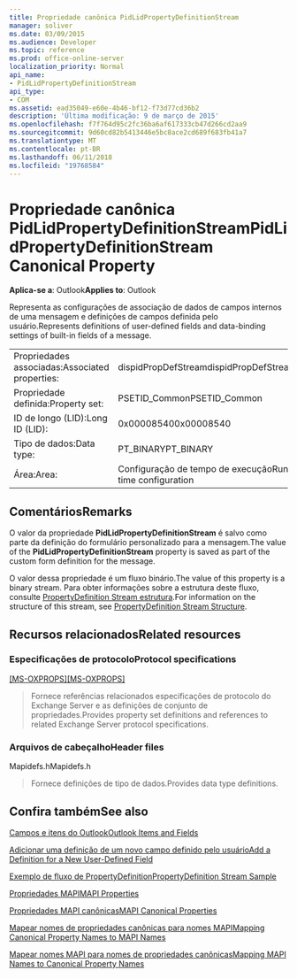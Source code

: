 ```yaml
---
title: Propriedade canônica PidLidPropertyDefinitionStream
manager: soliver
ms.date: 03/09/2015
ms.audience: Developer
ms.topic: reference
ms.prod: office-online-server
localization_priority: Normal
api_name:
- PidLidPropertyDefinitionStream
api_type:
- COM
ms.assetid: ead35049-e60e-4b46-bf12-f73d77cd36b2
description: 'Última modificação: 9 de março de 2015'
ms.openlocfilehash: f7f764d95c2fc36ba6af617333cb47d266cd2aa9
ms.sourcegitcommit: 9d60cd82b5413446e5bc8ace2cd689f683fb41a7
ms.translationtype: MT
ms.contentlocale: pt-BR
ms.lasthandoff: 06/11/2018
ms.locfileid: "19768584"
---
```

# <a name="pidlidpropertydefinitionstream-canonical-property"></a><span data-ttu-id="53ee0-103">Propriedade canônica PidLidPropertyDefinitionStream</span><span class="sxs-lookup"><span data-stu-id="53ee0-103">PidLidPropertyDefinitionStream Canonical Property</span></span>

  
  
<span data-ttu-id="53ee0-104">**Aplica-se a**: Outlook</span><span class="sxs-lookup"><span data-stu-id="53ee0-104">**Applies to**: Outlook</span></span> 
  
<span data-ttu-id="53ee0-105">Representa as configurações de associação de dados de campos internos de uma mensagem e definições de campos definida pelo usuário.</span><span class="sxs-lookup"><span data-stu-id="53ee0-105">Represents definitions of user-defined fields and data-binding settings of built-in fields of a message.</span></span>
  
|||
|:-----|:-----|
|<span data-ttu-id="53ee0-106">Propriedades associadas:</span><span class="sxs-lookup"><span data-stu-id="53ee0-106">Associated properties:</span></span>  <br/> |<span data-ttu-id="53ee0-107">dispidPropDefStream</span><span class="sxs-lookup"><span data-stu-id="53ee0-107">dispidPropDefStream</span></span>  <br/> |
|<span data-ttu-id="53ee0-108">Propriedade definida:</span><span class="sxs-lookup"><span data-stu-id="53ee0-108">Property set:</span></span>  <br/> |<span data-ttu-id="53ee0-109">PSETID_Common</span><span class="sxs-lookup"><span data-stu-id="53ee0-109">PSETID_Common</span></span>  <br/> |
|<span data-ttu-id="53ee0-110">ID de longo (LID):</span><span class="sxs-lookup"><span data-stu-id="53ee0-110">Long ID (LID):</span></span>  <br/> |<span data-ttu-id="53ee0-111">0x00008540</span><span class="sxs-lookup"><span data-stu-id="53ee0-111">0x00008540</span></span>  <br/> |
|<span data-ttu-id="53ee0-112">Tipo de dados:</span><span class="sxs-lookup"><span data-stu-id="53ee0-112">Data type:</span></span>  <br/> |<span data-ttu-id="53ee0-113">PT_BINARY</span><span class="sxs-lookup"><span data-stu-id="53ee0-113">PT_BINARY</span></span>  <br/> |
|<span data-ttu-id="53ee0-114">Área:</span><span class="sxs-lookup"><span data-stu-id="53ee0-114">Area:</span></span>  <br/> |<span data-ttu-id="53ee0-115">Configuração de tempo de execução</span><span class="sxs-lookup"><span data-stu-id="53ee0-115">Run-time configuration</span></span>  <br/> |
   
## <a name="remarks"></a><span data-ttu-id="53ee0-116">Comentários</span><span class="sxs-lookup"><span data-stu-id="53ee0-116">Remarks</span></span>

<span data-ttu-id="53ee0-117">O valor da propriedade **PidLidPropertyDefinitionStream** é salvo como parte da definição do formulário personalizado para a mensagem.</span><span class="sxs-lookup"><span data-stu-id="53ee0-117">The value of the **PidLidPropertyDefinitionStream** property is saved as part of the custom form definition for the message.</span></span> 
  
<span data-ttu-id="53ee0-118">O valor dessa propriedade é um fluxo binário.</span><span class="sxs-lookup"><span data-stu-id="53ee0-118">The value of this property is a binary stream.</span></span> <span data-ttu-id="53ee0-119">Para obter informações sobre a estrutura deste fluxo, consulte [PropertyDefinition Stream estrutura](propertydefinition-stream-structure.md).</span><span class="sxs-lookup"><span data-stu-id="53ee0-119">For information on the structure of this stream, see [PropertyDefinition Stream Structure](propertydefinition-stream-structure.md).</span></span> 
  
## <a name="related-resources"></a><span data-ttu-id="53ee0-120">Recursos relacionados</span><span class="sxs-lookup"><span data-stu-id="53ee0-120">Related resources</span></span>

### <a name="protocol-specifications"></a><span data-ttu-id="53ee0-121">Especificações de protocolo</span><span class="sxs-lookup"><span data-stu-id="53ee0-121">Protocol specifications</span></span>

<span data-ttu-id="53ee0-122">[[MS-OXPROPS]](http://msdn.microsoft.com/library/f6ab1613-aefe-447d-a49c-18217230b148%28Office.15%29.aspx)</span><span class="sxs-lookup"><span data-stu-id="53ee0-122">[[MS-OXPROPS]](http://msdn.microsoft.com/library/f6ab1613-aefe-447d-a49c-18217230b148%28Office.15%29.aspx)</span></span>
  
> <span data-ttu-id="53ee0-123">Fornece referências relacionados especificações de protocolo do Exchange Server e as definições de conjunto de propriedades.</span><span class="sxs-lookup"><span data-stu-id="53ee0-123">Provides property set definitions and references to related Exchange Server protocol specifications.</span></span>
    
### <a name="header-files"></a><span data-ttu-id="53ee0-124">Arquivos de cabeçalho</span><span class="sxs-lookup"><span data-stu-id="53ee0-124">Header files</span></span>

<span data-ttu-id="53ee0-125">Mapidefs.h</span><span class="sxs-lookup"><span data-stu-id="53ee0-125">Mapidefs.h</span></span>
  
> <span data-ttu-id="53ee0-126">Fornece definições de tipo de dados.</span><span class="sxs-lookup"><span data-stu-id="53ee0-126">Provides data type definitions.</span></span>
    
## <a name="see-also"></a><span data-ttu-id="53ee0-127">Confira também</span><span class="sxs-lookup"><span data-stu-id="53ee0-127">See also</span></span>



[<span data-ttu-id="53ee0-128">Campos e itens do Outlook</span><span class="sxs-lookup"><span data-stu-id="53ee0-128">Outlook Items and Fields</span></span>](outlook-items-and-fields.md)
  
[<span data-ttu-id="53ee0-129">Adicionar uma definição de um novo campo definido pelo usuário</span><span class="sxs-lookup"><span data-stu-id="53ee0-129">Add a Definition for a New User-Defined Field</span></span>](how-to-add-a-definition-for-a-new-user-defined-field.md)
  
[<span data-ttu-id="53ee0-130">Exemplo de fluxo de PropertyDefinition</span><span class="sxs-lookup"><span data-stu-id="53ee0-130">PropertyDefinition Stream Sample</span></span>](propertydefinition-stream-sample.md)
  
[<span data-ttu-id="53ee0-131">Propriedades MAPI</span><span class="sxs-lookup"><span data-stu-id="53ee0-131">MAPI Properties</span></span>](mapi-properties.md)
  
[<span data-ttu-id="53ee0-132">Propriedades MAPI canônicas</span><span class="sxs-lookup"><span data-stu-id="53ee0-132">MAPI Canonical Properties</span></span>](mapi-canonical-properties.md)
  
[<span data-ttu-id="53ee0-133">Mapear nomes de propriedades canônicas para nomes MAPI</span><span class="sxs-lookup"><span data-stu-id="53ee0-133">Mapping Canonical Property Names to MAPI Names</span></span>](mapping-canonical-property-names-to-mapi-names.md)
  
[<span data-ttu-id="53ee0-134">Mapear nomes MAPI para nomes de propriedades canônicas</span><span class="sxs-lookup"><span data-stu-id="53ee0-134">Mapping MAPI Names to Canonical Property Names</span></span>](mapping-mapi-names-to-canonical-property-names.md)

